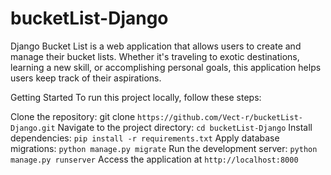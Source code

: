 # bucketList-Django

Django Bucket List is a web application that allows users to create and manage their bucket lists. Whether it's traveling to exotic destinations, learning a new skill, or accomplishing personal goals, this application helps users keep track of their aspirations.

Getting Started
To run this project locally, follow these steps:

Clone the repository: git clone `https://github.com/Vect-r/bucketList-Django.git`
Navigate to the project directory: `cd bucketList-Django`
Install dependencies: `pip install -r requirements.txt`
Apply database migrations: `python manage.py migrate`
Run the development server: `python manage.py runserver`
Access the application at `http://localhost:8000`
